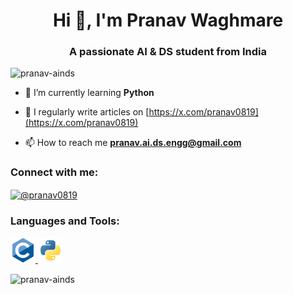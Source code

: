 <h1 align="center">Hi 👋, I'm Pranav Waghmare</h1>
<h3 align="center">A passionate AI & DS student from India</h3>

<p align="left"> <img src="https://komarev.com/ghpvc/?username=pranav-ainds&label=Profile%20views&color=0e75b6&style=flat" alt="pranav-ainds" /> </p>

- 🌱 I’m currently learning **Python**

- 📝 I regularly write articles on [https://x.com/pranav0819](https://x.com/pranav0819)

- 📫 How to reach me **pranav.ai.ds.engg@gmail.com**

<h3 align="left">Connect with me:</h3>
<p align="left">
<a href="https://twitter.com/@pranav0819" target="blank"><img align="center" src="https://raw.githubusercontent.com/rahuldkjain/github-profile-readme-generator/master/src/images/icons/Social/twitter.svg" alt="@pranav0819" height="30" width="40" /></a>
</p>

<h3 align="left">Languages and Tools:</h3>
<p align="left"> <a href="https://www.cprogramming.com/" target="_blank" rel="noreferrer"> <img src="https://raw.githubusercontent.com/devicons/devicon/master/icons/c/c-original.svg" alt="c" width="40" height="40"/> </a> <a href="https://www.python.org" target="_blank" rel="noreferrer"> <img src="https://raw.githubusercontent.com/devicons/devicon/master/icons/python/python-original.svg" alt="python" width="40" height="40"/> </a> </p>

<p><img align="center" src="https://github-readme-stats.vercel.app/api/top-langs?username=pranav-ainds&show_icons=true&locale=en&layout=compact" alt="pranav-ainds" /></p>

